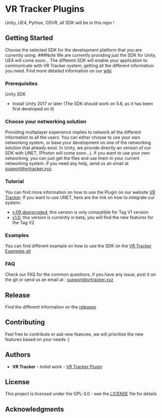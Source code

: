 # VR Tracker Plugins
Unity, UE4, Python, OSVR, all SDK will be in this repo !

## Getting Started

Choose the selected SDK for the development platform that you are currently using.
###Note We are currently providing just the SDK for Unity, UE4 will come soon...
The different SDK will enable your application to communicate with VR Tracker system, getting all the different information you need. Find more detailed information on our [wiki](https://github.com/VR-Tracker/Plugins/wiki)

### Prerequisites

Unity SDK
* Install Unity 2017 or later (The SDK should work on 5.6, as it has been first developed on it)

### Choose your networking solution

Providing multiplayer experience implies to network all the different information to all the users. You can either choose to use your own networking system, or base your development on one of the networking solution that already exist.
In Unity, we provide directly an version of our SDK with UNET, (Photon will come soon...). If you want to use your own networking, you can just get the files and use them in your current networking system. If you need any help, send us an email at support@vrtracker.xyz.

### Tutorial 

You can find more information on how to use the Plugin on our website [VR Tracker](https://vrtracker.xyz/api/).
If you want to use UNET, here are the link on how to integrate our system:
* [v.09 *deprecrated*](https://github.com/VR-Tracker/Plugins/wiki/SDK-v0.9-%5BDeprecated%5D), this version is only compatible for Tag V1 version
* [v1.0](https://github.com/VR-Tracker/Plugins/wiki/SDK-v1.0), this version is currently in beta, you will find the new features for the Tag V2 

### Examples

You can find different example on how to use the SDK on the [VR Tracker Examples git](https://github.com/VR-Tracker/Examples) 

### FAQ
Check our FAQ for the common questions, if you have any issue, post it on the git or send us an email at : support@vrtracker.xyz

## Release

Find the different information on the [releases](https://github.com/VR-Tracker/Plugins/releases)

## Contributing

Feel free to contribute or ask new features, we will prioritize the new features based on your needs :)

## Authors

* **VR Tracker** - *Initial work* - [VR Tracker Plugin](https://github.com/VR-Tracker/Plugins)

## License

This project is licensed under the GPL-3.0 - see the [LICENSE](https://github.com/VR-Tracker/Plugins/blob/master/LICENSE) file for details

## Acknowledgments
